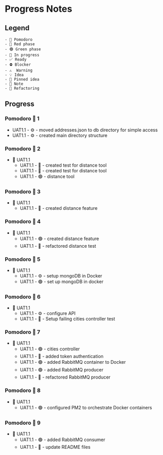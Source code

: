 # Progress Notes

## Legend

```
- 🍅 Pomodoro
- 🔴 Red phase
- 🟢 Green phase
- 🚧 In progress
- ✅ Ready
- ⛔ Blocker
- ⚠  Warning
- 💡 Idea
- 📌 Pinned idea
- 📝 Note
- 🔨 Refactoring
```

## Progress

### Pomodoro 🍅 1

  - UAT1.1 -  ⚙ - moved addresses.json to db directory for simple access
  - UAT1.1 -  ⚙ - created main directory structure

### Pomodoro 🍅 2

- 🚧 UAT1.1
  - UAT1.1 -  🔴 - created test for distance tool
  - UAT1.1 -  🔴 - created test for distance tool
  - UAT1.1 -  🟢 - distance tool

### Pomodoro 🍅 3

- 🚧 UAT1.1
  - UAT1.1 -  🔴 - created distance feature

### Pomodoro 🍅 4

- 🚧 UAT1.1
  - UAT1.1 -  🟢 - created distance feature
  - UAT1.1 -  🔨 - refactored distance test

### Pomodoro 🍅 5

- 🚧 UAT1.1
  - UAT1.1 -  ⚙ - setup mongoDB in Docker
  - UAT1.1 -  🟢 - set up mongoDB in docker

### Pomodoro 🍅 6

- 🚧 UAT1.1
  - UAT1.1 -  ⚙ - configure API
  - UAT1.1 -  🔴 - Setup failing cities controller test

### Pomodoro 🍅 7

- 🚧 UAT1.1
  - UAT1.1 -  🟢 - cities controller
  - UAT1.1 -  🔴 - added token authentication
  - UAT1.1 -  🟢 - added RabbitMQ container to Docker
  - UAT1.1 -  🟢 - added RabbitMQ producer
  - UAT1.1 -  🔨 - refactored RabbitMQ producer

### Pomodoro 🍅 8

- 🚧 UAT1.1
  - UAT1.1 -  🟢 - configured PM2 to orchestrate Docker containers

### Pomodoro 🍅 9

- 🚧 UAT1.1
  - UAT1.1 -  🟢 - added RabbitMQ consumer
  - UAT1.1 -  📝 - update README files
